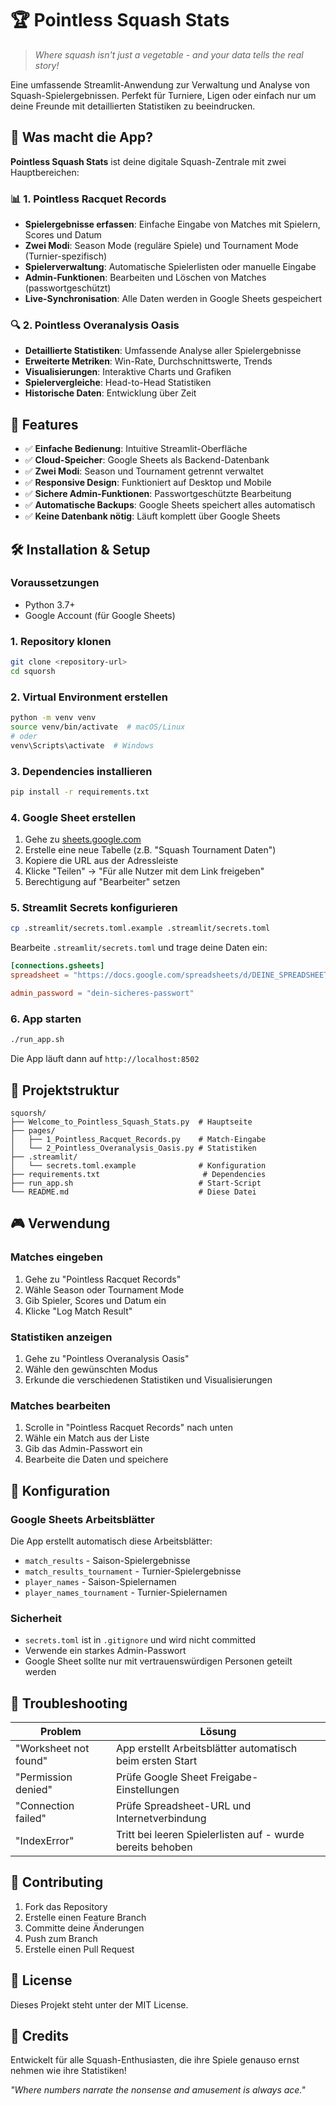 # 🏆 Pointless Squash Stats

> *Where squash isn't just a vegetable - and your data tells the real story!*

Eine umfassende Streamlit-Anwendung zur Verwaltung und Analyse von Squash-Spielergebnissen. Perfekt für Turniere, Ligen oder einfach nur um deine Freunde mit detaillierten Statistiken zu beeindrucken.

## 🎯 Was macht die App?

**Pointless Squash Stats** ist deine digitale Squash-Zentrale mit zwei Hauptbereichen:

### 📊 1. Pointless Racquet Records
- **Spielergebnisse erfassen**: Einfache Eingabe von Matches mit Spielern, Scores und Datum
- **Zwei Modi**: Season Mode (reguläre Spiele) und Tournament Mode (Turnier-spezifisch)
- **Spielerverwaltung**: Automatische Spielerlisten oder manuelle Eingabe
- **Admin-Funktionen**: Bearbeiten und Löschen von Matches (passwortgeschützt)
- **Live-Synchronisation**: Alle Daten werden in Google Sheets gespeichert

### 🔍 2. Pointless Overanalysis Oasis  
- **Detaillierte Statistiken**: Umfassende Analyse aller Spielergebnisse
- **Erweiterte Metriken**: Win-Rate, Durchschnittswerte, Trends
- **Visualisierungen**: Interaktive Charts und Grafiken
- **Spielervergleiche**: Head-to-Head Statistiken
- **Historische Daten**: Entwicklung über Zeit

## 🚀 Features

- ✅ **Einfache Bedienung**: Intuitive Streamlit-Oberfläche
- ✅ **Cloud-Speicher**: Google Sheets als Backend-Datenbank
- ✅ **Zwei Modi**: Season und Tournament getrennt verwaltet
- ✅ **Responsive Design**: Funktioniert auf Desktop und Mobile
- ✅ **Sichere Admin-Funktionen**: Passwortgeschützte Bearbeitung
- ✅ **Automatische Backups**: Google Sheets speichert alles automatisch
- ✅ **Keine Datenbank nötig**: Läuft komplett über Google Sheets

## 🛠️ Installation & Setup

### Voraussetzungen
- Python 3.7+
- Google Account (für Google Sheets)

### 1. Repository klonen
```bash
git clone <repository-url>
cd squorsh
```

### 2. Virtual Environment erstellen
```bash
python -m venv venv
source venv/bin/activate  # macOS/Linux
# oder
venv\Scripts\activate  # Windows
```

### 3. Dependencies installieren
```bash
pip install -r requirements.txt
```

### 4. Google Sheet erstellen
1. Gehe zu [sheets.google.com](https://sheets.google.com)
2. Erstelle eine neue Tabelle (z.B. "Squash Tournament Daten")
3. Kopiere die URL aus der Adressleiste
4. Klicke "Teilen" → "Für alle Nutzer mit dem Link freigeben"
5. Berechtigung auf "Bearbeiter" setzen

### 5. Streamlit Secrets konfigurieren
```bash
cp .streamlit/secrets.toml.example .streamlit/secrets.toml
```

Bearbeite `.streamlit/secrets.toml` und trage deine Daten ein:
```toml
[connections.gsheets]
spreadsheet = "https://docs.google.com/spreadsheets/d/DEINE_SPREADSHEET_ID/edit#gid=0"

admin_password = "dein-sicheres-passwort"
```

### 6. App starten
```bash
./run_app.sh
```

Die App läuft dann auf `http://localhost:8502`

## 📁 Projektstruktur

```
squorsh/
├── Welcome_to_Pointless_Squash_Stats.py  # Hauptseite
├── pages/
│   ├── 1_Pointless_Racquet_Records.py    # Match-Eingabe
│   └── 2_Pointless_Overanalysis_Oasis.py # Statistiken
├── .streamlit/
│   └── secrets.toml.example              # Konfiguration
├── requirements.txt                       # Dependencies
├── run_app.sh                            # Start-Script
└── README.md                             # Diese Datei
```

## 🎮 Verwendung

### Matches eingeben
1. Gehe zu "Pointless Racquet Records"
2. Wähle Season oder Tournament Mode
3. Gib Spieler, Scores und Datum ein
4. Klicke "Log Match Result"

### Statistiken anzeigen
1. Gehe zu "Pointless Overanalysis Oasis"
2. Wähle den gewünschten Modus
3. Erkunde die verschiedenen Statistiken und Visualisierungen

### Matches bearbeiten
1. Scrolle in "Pointless Racquet Records" nach unten
2. Wähle ein Match aus der Liste
3. Gib das Admin-Passwort ein
4. Bearbeite die Daten und speichere

## 🔧 Konfiguration

### Google Sheets Arbeitsblätter
Die App erstellt automatisch diese Arbeitsblätter:
- `match_results` - Saison-Spielergebnisse
- `match_results_tournament` - Turnier-Spielergebnisse  
- `player_names` - Saison-Spielernamen
- `player_names_tournament` - Turnier-Spielernamen

### Sicherheit
- `secrets.toml` ist in `.gitignore` und wird nicht committed
- Verwende ein starkes Admin-Passwort
- Google Sheet sollte nur mit vertrauenswürdigen Personen geteilt werden

## 🐛 Troubleshooting

| Problem | Lösung |
|---------|--------|
| "Worksheet not found" | App erstellt Arbeitsblätter automatisch beim ersten Start |
| "Permission denied" | Prüfe Google Sheet Freigabe-Einstellungen |
| "Connection failed" | Prüfe Spreadsheet-URL und Internetverbindung |
| "IndexError" | Tritt bei leeren Spielerlisten auf - wurde bereits behoben |

## 🤝 Contributing

1. Fork das Repository
2. Erstelle einen Feature Branch
3. Committe deine Änderungen
4. Push zum Branch
5. Erstelle einen Pull Request

## 📝 License

Dieses Projekt steht unter der MIT License.

## 🎾 Credits

Entwickelt für alle Squash-Enthusiasten, die ihre Spiele genauso ernst nehmen wie ihre Statistiken!

*"Where numbers narrate the nonsense and amusement is always ace."*
